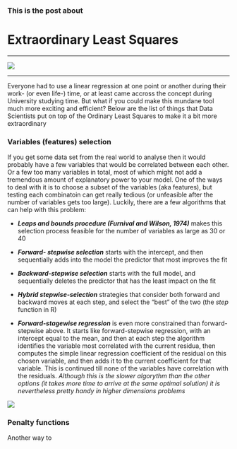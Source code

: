 ### This is the post about
 
# Extraordinary Least Squares

****

![](https://media.giphy.com/media/Q09lToTa0H3Es/giphy.gif)

****

Everyone had to use a linear regression at one point or another during their work- (or even life-) time, or at least came accross the concept during University studying time. But what if you could make this mundane tool much more exciting and efficient? Below are the list of things that Data Scientists put on top of the Ordinary Least Squares to make it a bit more extraordinary

### Variables (features) selection
   If you get some data set from the real world to analyse then it would probably have a few variables that would be correlated between each other. Or a few too many variables in total, most of which might not add a tremendous amount of explanatory power to your model. One of the ways to deal with it is to choose a subset of the variables (aka features), but testing each combinatoin can get really tedious (or unfeasible after the number of variables gets too large). Luckily, there are a few algorithms that can help with this problem: 
   
   + __*Leaps and bounds procedure (Furnival and Wilson, 1974)*__
   makes this selection process feasible for the number of variables as large as 30 or 40

  
   + __*Forward- stepwise selection*__
   starts with the intercept, and then sequentially adds into the model the predictor that most improves the fit


   + __*Backward-stepwise selection*__
   starts with the full model, and sequentially deletes the predictor that has the least impact on the fit
   
   + __*Hybrid stepwise-selection*__
   strategies that consider both forward and backward moves at each step, and select the “best” of the two (the _step_ function in    R)
   
   + __*Forward-stagewise regression*__  is even more constrained than forward-stepwise above. It starts like forward-stepwise regression, with an intercept equal to the mean, and then at each step the algorithm identifies the variable most correlated with the current residua, then computes the simple linear regression coefficient of the residual on this chosen variable, and then adds it to the current coefficient for that variable. This is continued till none of the variables have correlation with the residuals. *Although this is the slower algorythm than the other options (it takes more time to arrive at the same optimal solution) it is nevertheless pretty handy in higher dimensions problems*
   
![](assets/post1file1.png)
   
### Penalty functions
   Another way to 
